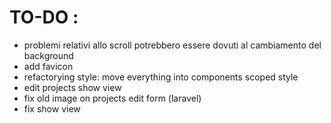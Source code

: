 # TO-DO :

- problemi relativi allo scroll potrebbero essere dovuti al cambiamento del background
- add favicon
- refactorying style: move everything into components scoped style
- edit projects show view
- fix old image on projects edit form (laravel)
- fix show view
